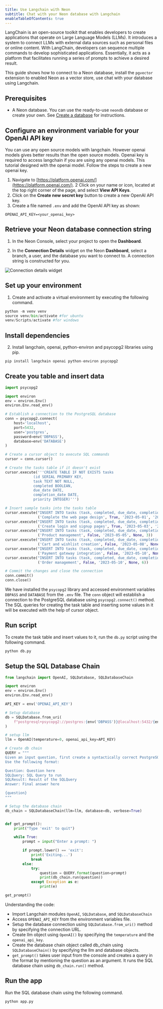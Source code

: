 ```yaml
---
title: Use Langchain with Neon
subtitle: Chat with your Neon database with Langchain
enableTableOfContents: true
---
```


LangChain is an open-source toolkit that enables developers to create applications that operate on Large Language Models (LLMs). It introduces a system to connect LLMs with external data sources such as personal files or online content. With LangChain, developers can sequence multiple commands to develop sophisticated applications. Essentially, it acts as a platform that facilitates running a series of prompts to achieve a desired result.

This guide shows how to connect to a Neon database, install the `pgvector` extension to enabled Neon as a vector store, use chat with your database using Langchain.

## Prerequisites

- A Neon database. You can use the ready-to-use `neondb` database or create your own. See [Create a database](/docs/manage/create-a-database) for instructions.

## Configure an environment variable for your OpenAI API key

You can use any open source models with langchain. However openai models gives better results than the open source models. Openai key is required to access langchain if you are using any openai models. This tutorial designed with the openai model. Follow the steps to create a new openai key.

1. Navigate to [https://platform.openai.com/](https://platform.openai.com/).
2 Click on your name or icon, located at the top right corner of the page, and select **View API Keys**.
3. Click on the **Create new secret key** button to create a new OpenAI API key.
4. Create a file named `.env` and add the OpenAI API key as shown:

```text
OPENAI_API_KEY=<your_openai_key>
```

## Retrieve your Neon database connection string

1. In the Neon Console, select your project to open the **Dashboard**.

2. In the **Connection Details** widget on the Neon **Dashboard**, select a branch, a user, and the database you want to connect to. A connection string is constructed for you.

![Connection details widget](/docs/connect/connection_details.png)

## Set up your environment

1. Create and activate a virtual environment by executing the following command.

```python
python -m venv venv
source venv/bin/activate #for ubuntu
venv/Scripts/activate #for windows
```

## Install dependencies

2. Install langchain, openai, python-environ and psycopg2 libraries using pip.

```sql
pip install langchain openai python-environ psycopg2 
```

## Create you table and insert data

```python
import psycopg2

import environ
env = environ.Env()
environ.Env.read_env()

# Establish a connection to the PostgreSQL database
conn = psycopg2.connect(
    host='localhost',
    port=5432,
    user='postgres',
    password=env('DBPASS'),
    database=env('DATABASE')
)

# Create a cursor object to execute SQL commands
cursor = conn.cursor()

# Create the tasks table if it doesn't exist
cursor.execute('''CREATE TABLE IF NOT EXISTS tasks
             (id SERIAL PRIMARY KEY,
             task TEXT NOT NULL,
             completed BOOLEAN,
             due_date DATE,
             completion_date DATE,
             priority INTEGER)''')

# Insert sample tasks into the tasks table
cursor.execute("INSERT INTO tasks (task, completed, due_date, completion_date, priority) VALUES (%s, %s, %s, %s, %s)",
               ('Complete the web page design', True, '2023-05-01', '2023-05-03', 1))
cursor.execute("INSERT INTO tasks (task, completed, due_date, completion_date, priority) VALUES (%s, %s, %s, %s, %s)",
               ('Create login and signup pages', True, '2023-05-03', '2023-05-05', 2))
cursor.execute("INSERT INTO tasks (task, completed, due_date, completion_date, priority) VALUES (%s, %s, %s, %s, %s)",
               ('Product management', False, '2023-05-05', None, 3))
cursor.execute("INSERT INTO tasks (task, completed, due_date, completion_date, priority) VALUES (%s, %s, %s, %s, %s)",
               ('Cart and wishlist creation', False, '2023-05-08', None, 4))
cursor.execute("INSERT INTO tasks (task, completed, due_date, completion_date, priority) VALUES (%s, %s, %s, %s, %s)",
               ('Payment gateway integration', False, '2023-05-10', None, 5))
cursor.execute("INSERT INTO tasks (task, completed, due_date, completion_date, priority) VALUES (%s, %s, %s, %s, %s)",
               ('Order management', False, '2023-05-10', None, 6))

# Commit the changes and close the connection
conn.commit()
conn.close()
```

We have installed the `psycopg2` library and accessed environment variables `DBPASS` and `DATABASE` from the `.env` file. The `conn` object will establish a connection to the PostgreSQL database using `psycopg2.connect()` method. The SQL queries for creating the task table and inserting some values in it will be executed with the help of cursor object.

## Run script

To create the task table and insert values to it, run the `db.py` script using the following command.

```bash
python db.py
```

## Setup the SQL Database Chain

```python
from langchain import OpenAI, SQLDatabase, SQLDatabaseChain

import environ
env = environ.Env()
environ.Env.read_env()

API_KEY = env('OPENAI_API_KEY')

# Setup database
db = SQLDatabase.from_uri(
    f"postgresql+psycopg2://postgres:{env('DBPASS')}@localhost:5432/{env('DATABASE')}",
)

# setup llm
llm = OpenAI(temperature=0, openai_api_key=API_KEY)

# Create db chain
QUERY = """
Given an input question, first create a syntactically correct PostgreSQL query to run, and then look at the results of the query and return the answer.
Use the following format:

Question: Question here
SQLQuery: SQL Query to run
SQLResult: Result of the SQLQuery
Answer: Final answer here

{question}
"""

# Setup the database chain
db_chain = SQLDatabaseChain(llm=llm, database=db, verbose=True)


def get_prompt():
    print("Type 'exit' to quit")

    while True:
        prompt = input("Enter a prompt: ")

        if prompt.lower() == 'exit':
            print('Exiting...')
            break
        else:
            try:
                question = QUERY.format(question=prompt)
                print(db_chain.run(question))
            except Exception as e:
                print(e)

get_prompt()
```

Understanding the code:

- Import Langchain modules `OpenAI`, `SQLDatabase`, and `SQLDatabaseChain`
- Access `OPENAI_API_KEY` from the environment variables file.
- Setup the database connection using `SQLDatabase.from_uri()` method by specifying the connection URL.
- Create llm object using `OpenAI()` by specifying the `temperature` and the `openai_api_key`.
- Create the database chain object called db_chain using `SQLDatabaseChain()` by specifying the llm and database objects.
- `get_prompt()` takes user input from the console and creates a query in the format by mentioning the question as an argument. It runs the SQL database chain using `db_chain.run()` method.

## Run the app

Run the SQL database chain using the following command.

```bash
python app.py
```
